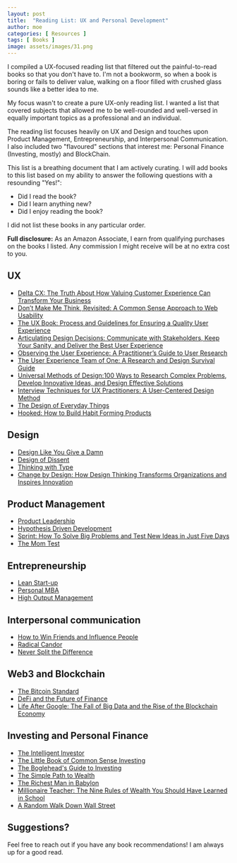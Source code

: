 ```yaml
---
layout: post
title:  "Reading List: UX and Personal Development"
author: moe
categories: [ Resources ]
tags: [ Books ]
image: assets/images/31.png
---
```


I compiled a UX-focused reading list that filtered out the painful-to-read books so that you don't have to. I'm not a bookworm, so when a book is boring or fails to deliver value, walking on a floor filled with crushed glass sounds like a better idea to me.

My focus wasn't to create a pure UX-only reading list. I wanted a list that covered subjects that allowed me to be well-rounded and well-versed in equally important topics as a professional and an individual.

The reading list focuses heavily on UX and Design and touches upon Product Management, Entrepreneurship, and Interpersonal Communication. I also included two "flavoured" sections that interest me: Personal Finance (Investing, mostly) and BlockChain.

This list is a breathing document that I am actively curating. I will add books to this list based on my ability to answer the following questions with a resounding "Yes!":

- Did I read the book?
- Did I learn anything new?
- Did I enjoy reading the book?


I did not list these books in any particular order.

**Full disclosure:** As an Amazon Associate, I earn from qualifying purchases on the books I listed. Any commission I might receive will be at no extra cost to you.

## UX

- [Delta CX: The Truth About How Valuing Customer Experience Can Transform Your Business](https://amzn.to/3X0Nli9)
- [Don’t Make Me Think, Revisited: A Common Sense Approach to Web Usability](https://amzn.to/3O89s25)
- [The UX Book: Process and Guidelines for Ensuring a Quality User Experience](https://amzn.to/3TLV40p)
- [Articulating Design Decisions: Communicate with Stakeholders, Keep Your Sanity, and Deliver the Best User Experience](https://amzn.to/3UKA1gc)
- [Observing the User Experience: A Practitioner’s Guide to User Research](https://amzn.to/3UFjydi)
- [The User Experience Team of One: A Research and Design Survival Guide](https://amzn.to/3UJ5fV5)
- [Universal Methods of Design:100 Ways to Research Complex Problems, Develop Innovative Ideas, and Design Effective Solutions](https://amzn.to/3EadbaF)
- [Interview Techniques for UX Practitioners: A User-Centered Design Method](https://amzn.to/3URsITE)
- [The Design of Everyday Things](https://amzn.to/3O93ga6)
- [Hooked: How to Build Habit Forming Products](https://amzn.to/3gdECIU)

## Design

- [Design Like You Give a Damn](https://amzn.to/3hQQYqU)
- [Design of Dissent](https://amzn.to/3gbAAAI)
- [Thinking with Type](https://amzn.to/3GmdX7h)
- [Change by Design: How Design Thinking Transforms Organizations and Inspires Innovation](https://amzn.to/3GlHm1u)

## Product Management

- [Product Leadership](https://amzn.to/3Ebdmmk)
- [Hypothesis Driven Development](https://amzn.to/3XbC4M6)
- [Sprint: How To Solve Big Problems and Test New Ideas in Just Five Days](https://amzn.to/3EerNFY)
- [The Mom Test](https://amzn.to/3g7oVmy)

## Entrepreneurship

- [Lean Start-up](https://amzn.to/3X4PE3I)
- [Personal MBA](https://amzn.to/3TASMkQ)
- [High Output Management](https://amzn.to/3Gg95R8)

## Interpersonal communication

- [How to Win Friends and Influence People](https://amzn.to/3tCY6K1)
- [Radical Candor](https://amzn.to/3g8fGlU)
- [Never Split the Difference](https://amzn.to/3TPjs1y)

## Web3 and Blockchain

- [The Bitcoin Standard](https://amzn.to/3hLzTym)
- [DeFi and the Future of Finance](https://amzn.to/3ECmrWH)
- [Life After Google: The Fall of Big Data and the Rise of the Blockchain Economy](https://amzn.to/3g5vndL)

## Investing and Personal Finance

- [The Intelligent Investor](https://amzn.to/3EDK8Oq)
- [The Little Book of Common Sense Investing](https://amzn.to/3EzGfdg)
- [The Boglehead's Guide to Investing](https://amzn.to/3UFwrDX)
- [The Simple Path to Wealth](https://amzn.to/3X9JrDu)
- [The Richest Man in Babylon](https://amzn.to/3g80bdR)
- [Millionaire Teacher: The Nine Rules of Wealth You Should Have Learned in School](https://amzn.to/3TGqFAO)
- [A Random Walk Down Wall Street](https://amzn.to/3OasBAe)

## Suggestions?

Feel free to reach out if you have any book recommendations! I am always up for a good read.
